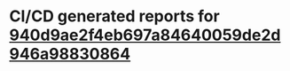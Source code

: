 # CI/CD generated reports for [940d9ae2f4eb697a84640059de2d946a98830864](https://github.com/hydephp/develop/commit/940d9ae2f4eb697a84640059de2d946a98830864)
